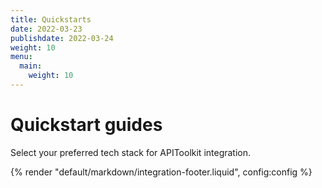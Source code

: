```yaml
---
title: Quickstarts
date: 2022-03-23
publishdate: 2022-03-24
weight: 10
menu:
  main:
    weight: 10
---
```


# Quickstart guides

Select your preferred tech stack for APIToolkit integration.

{% render "default/markdown/integration-footer.liquid", config:config %}

